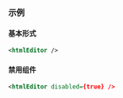 ### 示例
#### 基本形式

<div class="m-example"></div>

```xml
<htmlEditor />
```

#### 禁用组件

<div class="m-example"></div>

```xml
<htmlEditor disabled={true} />
```
